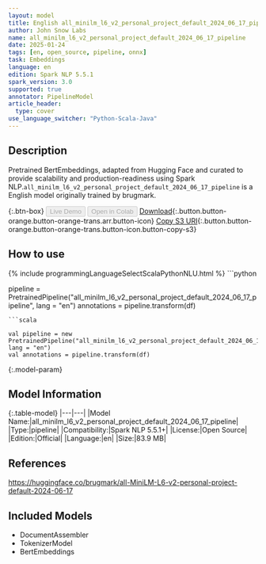 ```yaml
---
layout: model
title: English all_minilm_l6_v2_personal_project_default_2024_06_17_pipeline pipeline BertEmbeddings from brugmark
author: John Snow Labs
name: all_minilm_l6_v2_personal_project_default_2024_06_17_pipeline
date: 2025-01-24
tags: [en, open_source, pipeline, onnx]
task: Embeddings
language: en
edition: Spark NLP 5.5.1
spark_version: 3.0
supported: true
annotator: PipelineModel
article_header:
  type: cover
use_language_switcher: "Python-Scala-Java"
---
```


## Description

Pretrained BertEmbeddings, adapted from Hugging Face and curated to provide scalability and production-readiness using Spark NLP.`all_minilm_l6_v2_personal_project_default_2024_06_17_pipeline` is a English model originally trained by brugmark.

{:.btn-box}
<button class="button button-orange" disabled>Live Demo</button>
<button class="button button-orange" disabled>Open in Colab</button>
[Download](https://s3.amazonaws.com/auxdata.johnsnowlabs.com/public/models/all_minilm_l6_v2_personal_project_default_2024_06_17_pipeline_en_5.5.1_3.0_1737708362850.zip){:.button.button-orange.button-orange-trans.arr.button-icon}
[Copy S3 URI](s3://auxdata.johnsnowlabs.com/public/models/all_minilm_l6_v2_personal_project_default_2024_06_17_pipeline_en_5.5.1_3.0_1737708362850.zip){:.button.button-orange.button-orange-trans.button-icon.button-copy-s3}

## How to use



<div class="tabs-box" markdown="1">
{% include programmingLanguageSelectScalaPythonNLU.html %}
```python

pipeline = PretrainedPipeline("all_minilm_l6_v2_personal_project_default_2024_06_17_pipeline", lang = "en")
annotations =  pipeline.transform(df)   

```
```scala

val pipeline = new PretrainedPipeline("all_minilm_l6_v2_personal_project_default_2024_06_17_pipeline", lang = "en")
val annotations = pipeline.transform(df)

```
</div>

{:.model-param}
## Model Information

{:.table-model}
|---|---|
|Model Name:|all_minilm_l6_v2_personal_project_default_2024_06_17_pipeline|
|Type:|pipeline|
|Compatibility:|Spark NLP 5.5.1+|
|License:|Open Source|
|Edition:|Official|
|Language:|en|
|Size:|83.9 MB|

## References

https://huggingface.co/brugmark/all-MiniLM-L6-v2-personal-project-default-2024-06-17

## Included Models

- DocumentAssembler
- TokenizerModel
- BertEmbeddings